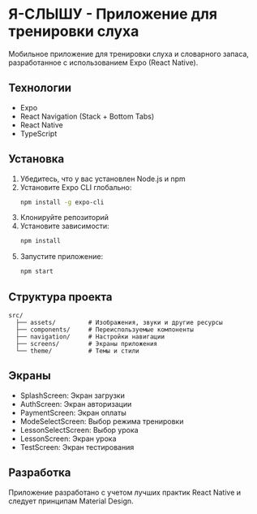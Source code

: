 # Я-СЛЫШУ - Приложение для тренировки слуха

Мобильное приложение для тренировки слуха и словарного запаса, разработанное с использованием Expo (React Native).

## Технологии

- Expo
- React Navigation (Stack + Bottom Tabs)
- React Native
- TypeScript

## Установка

1. Убедитесь, что у вас установлен Node.js и npm
2. Установите Expo CLI глобально:
   ```bash
   npm install -g expo-cli
   ```
3. Клонируйте репозиторий
4. Установите зависимости:
   ```bash
   npm install
   ```
5. Запустите приложение:
   ```bash
   npm start
   ```

## Структура проекта

```
src/
  ├── assets/         # Изображения, звуки и другие ресурсы
  ├── components/     # Переиспользуемые компоненты
  ├── navigation/     # Настройки навигации
  ├── screens/        # Экраны приложения
  └── theme/          # Темы и стили
```

## Экраны

- SplashScreen: Экран загрузки
- AuthScreen: Экран авторизации
- PaymentScreen: Экран оплаты
- ModeSelectScreen: Выбор режима тренировки
- LessonSelectScreen: Выбор урока
- LessonScreen: Экран урока
- TestScreen: Экран тестирования

## Разработка

Приложение разработано с учетом лучших практик React Native и следует принципам Material Design. 
